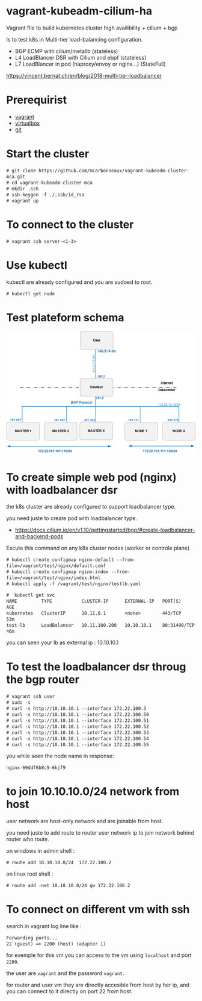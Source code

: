 # vagrant-kubeadm-cilium-ha
Vagrant file to build kubernetes cluster high availibility + cilium + bgp 

Is to test k8s in Multi-tier load-balancing configuration.
- BGP ECMP with cilium/metallb (stateless)
- L4 LoadBlancer DSR with Cilium and ebpf (stateless)
- L7 LoadBlancer in pod (haproxy/envoy or nginx...) (StateFull)

https://vincent.bernat.ch/en/blog/2018-multi-tier-loadbalancer

# Prerequirist

- [vagrant](https://www.vagrantup.com/downloads)
- [virtualbox](https://www.virtualbox.org/wiki/Downloads)
- [git](https://git-scm.com/download/win)

# Start the cluster

```
# git clone https://github.com/mcarbonneaux/vagrant-kubeadm-cluster-mca.git
# cd vagrant-kubeadm-cluster-mca
# mkdir .ssh
# ssh-keygen -f ./.ssh/id_rsa
# vagrant up
```

# To connect to the cluster

```
# vagrant ssh server-<1-3>
```

# Use kubectl

kubectl are already configured and you are sudoed to root.

```
# kubectl get node
```

# Test plateform schema

![image](schema.png)


# To create simple web pod (nginx) with loadbalancer dsr

the k8s cluster are already configured to support loadbalancer type.

you need juste to create pod with loadbalancer type.

- https://docs.cilium.io/en/v1.10/gettingstarted/bgp/#create-loadbalancer-and-backend-pods

Excute this command on any k8s cluster nodes (worker or controle plane)
```
# kubectl create configmap nginx-default --from-file=/vagrant/test/nginx/default.conf
# kubectl create configmap nginx-index --from-file=/vagrant/test/nginx/index.html
# kubectl apply -f /vagrant/test/nginx/testlb.yaml
```

```
#  kubectl get svc
NAME         TYPE           CLUSTER-IP      EXTERNAL-IP   PORT(S)        AGE
kubernetes   ClusterIP      10.11.0.1       <none>        443/TCP        53m
test-lb      LoadBalancer   10.11.180.200   10.10.10.1    80:31490/TCP   46m
```

you can seen your lb as external ip : 10.10.10.1

# To test the loadbalancer dsr throug the bgp router

```
# vagrant ssh user
# sudo -s
# curl -s http://10.10.10.1 --interface 172.22.100.3
# curl -s http://10.10.10.1 --interface 172.22.100.50
# curl -s http://10.10.10.1 --interface 172.22.100.51
# curl -s http://10.10.10.1 --interface 172.22.100.52
# curl -s http://10.10.10.1 --interface 172.22.100.53
# curl -s http://10.10.10.1 --interface 172.22.100.54
# curl -s http://10.10.10.1 --interface 172.22.100.55
```

you while seen the node name in response:
```
nginx-69ddf6b8c9-6kjf9
```

# to join 10.10.10.0/24 network from host

user network are host-only network and are joinable from host.

you need juste to add route to router user network ip to join network behind router who route.

on windows in admin shell :
```
# route add 10.10.10.0/24  172.22.100.2
```

on linux root shell :
```
# route add -net 10.10.10.0/24 gw 172.22.100.2
```

# To connect on different vm with ssh

search in vagrant log line like :
```
Forwarding ports...                      
22 (guest) => 2200 (host) (adapter 1)    
```

for exemple for this vm you can access to the vm using `localhost` and port `2200`.

the user are `vagrant` and the password `vagrant`.

for router and user vm they are directly accesible from host by her ip, and you can connect to it directly on port 22 from host.
